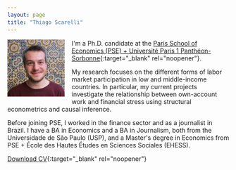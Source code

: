 ```yaml
---
layout: page
title: "Thiago Scarelli"
---
```


<img
src="/assets/images/thiago_scarelli.jpg"
alt="Thiago Scarelli"
style="float: left;
	padding-right: 16px;
    padding-bottom: 16px;
    width: 130px;">

I'm a Ph.D. candidate at the [Paris School of Economics (PSE) + Université Paris 1 Panthéon-Sorbonne](https://www.parisschoolofeconomics.eu/en/scarelli-thiago/){:target="_blank" rel="noopener"}.

My research focuses on the different forms of labor market participation in low and middle-income countries. In particular, my current projects investigate the relationship between own-account work and financial stress using structural econometrics and causal inference.

Before joining PSE, I worked in the finance sector and as a journalist in Brazil. I have a BA in Economics and a BA in Journalism, both from the Universidade de São Paulo (USP), and a Master's degree in Economics from PSE + École des Hautes Études en Sciences Sociales (EHESS).

[Download CV](https://thiagoscarelli.github.io/assets/pdfs/thiago_scarelli_cv.pdf){:target="_blank" rel="noopener"}

